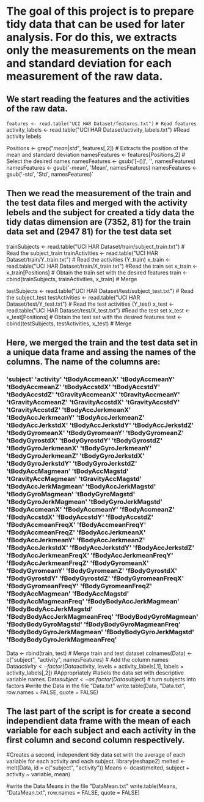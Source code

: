 
# The goal of this project is to prepare tidy data that can be used for later analysis. For do this, we extracts only the measurements on the mean and standard deviation for each measurement of the raw data. 


## We start reading the features and the activities of the raw data. 
`features <- read.table("UCI HAR Dataset/features.txt")`  `# Read features`
activity_labels <- read.table("UCI HAR Dataset/activity_labels.txt")  #Read activity lebels

Positions <- grep("*mean*|*std*", features[,2])   # Extracts the position of the mean and standard deviation
namesFeatures <- features[Positions,2]     # Select the desired names 
namesFeatures <- gsub('[-()]', '', namesFeatures)
namesFeatures <- gsub('-mean', 'Mean', namesFeatures)
namesFeatures <- gsub('-std', 'Std', namesFeatures)`



## Then we read the measurement of the train and the test data files and merged with the activity lebels and the subject for created a tidy data the tidy datas dimension are (7352, 81) for the train data set and (2947 81) for the test data set

trainSubjects <- read.table("UCI HAR Dataset/train/subject_train.txt") # Read the subject_train
trainActivities <- read.table("UCI HAR Dataset/train/Y_train.txt")   # Read the activities (Y_train)
x_train <- read.table("UCI HAR Dataset/train/X_train.txt")   #Read the train set
x_train <- x_train[Positions]    # Obtain the train set with the desired features
train <- cbind(trainSubjects, trainActivities, x_train)   # Merge


testSubjects <- read.table("UCI HAR Dataset/test/subject_test.txt") # Read the subject_test
testActivities <- read.table("UCI HAR Dataset/test/Y_test.txt") # Read the test activities (Y_test)
x_test <- read.table("UCI HAR Dataset/test/X_test.txt") #Read the test set
x_test <- x_test[Positions]         # Obtain the test set with the desired features
test <- cbind(testSubjects, testActivities, x_test) # Merge



## Here, we merged the train and the test data set in a unique data frame and assing the names of the columns. The name of the columns are:
### 'subject' 'activity' 'tBodyAccmeanX' 'tBodyAccmeanY' 'tBodyAccmeanZ' 'tBodyAccstdX' 'tBodyAccstdY' 'tBodyAccstdZ' 'tGravityAccmeanX' 'tGravityAccmeanY' 'tGravityAccmeanZ' 'tGravityAccstdX' 'tGravityAccstdY' 'tGravityAccstdZ' 'tBodyAccJerkmeanX' 'tBodyAccJerkmeanY' 'tBodyAccJerkmeanZ' 'tBodyAccJerkstdX' 'tBodyAccJerkstdY' 'tBodyAccJerkstdZ' 'tBodyGyromeanX' 'tBodyGyromeanY' 'tBodyGyromeanZ' 'tBodyGyrostdX' 'tBodyGyrostdY' 'tBodyGyrostdZ' 'tBodyGyroJerkmeanX' 'tBodyGyroJerkmeanY' 'tBodyGyroJerkmeanZ' 'tBodyGyroJerkstdX' 'tBodyGyroJerkstdY' 'tBodyGyroJerkstdZ' 'tBodyAccMagmean' 'tBodyAccMagstd' 'tGravityAccMagmean' 'tGravityAccMagstd' 'tBodyAccJerkMagmean' 'tBodyAccJerkMagstd' 'tBodyGyroMagmean' 'tBodyGyroMagstd' 'tBodyGyroJerkMagmean' 'tBodyGyroJerkMagstd' 'fBodyAccmeanX' 'fBodyAccmeanY' 'fBodyAccmeanZ' 'fBodyAccstdX' 'fBodyAccstdY' 'fBodyAccstdZ' 'fBodyAccmeanFreqX' 'fBodyAccmeanFreqY' 'fBodyAccmeanFreqZ' 'fBodyAccJerkmeanX' 'fBodyAccJerkmeanY' 'fBodyAccJerkmeanZ' 'fBodyAccJerkstdX' 'fBodyAccJerkstdY' 'fBodyAccJerkstdZ' 'fBodyAccJerkmeanFreqX' 'fBodyAccJerkmeanFreqY' 'fBodyAccJerkmeanFreqZ' 'fBodyGyromeanX' 'fBodyGyromeanY' 'fBodyGyromeanZ' 'fBodyGyrostdX' 'fBodyGyrostdY' 'fBodyGyrostdZ' 'fBodyGyromeanFreqX' 'fBodyGyromeanFreqY' 'fBodyGyromeanFreqZ' 'fBodyAccMagmean' 'fBodyAccMagstd' 'fBodyAccMagmeanFreq' 'fBodyBodyAccJerkMagmean' 'fBodyBodyAccJerkMagstd' 'fBodyBodyAccJerkMagmeanFreq' 'fBodyBodyGyroMagmean' 'fBodyBodyGyroMagstd' 'fBodyBodyGyroMagmeanFreq' 'fBodyBodyGyroJerkMagmean' 'fBodyBodyGyroJerkMagstd' 'fBodyBodyGyroJerkMagmeanFreq'

Data <- rbind(train, test)   # Merge train and test dataset
colnames(Data) <- c("subject", "activity", namesFeatures)  # Add the column names
Data$activity <- factor(Data$activity, levels = activity_labels[,1], labels = activity_labels[,2]) #Appropriately
                                                                        #labels the data set with descriptive variable names.
Data$subject <- as.factor(Data$subject) # turn subjects into factors
#write the Data in the file "Data.txt"
write.table(Data, "Data.txt", row.names = FALSE, quote = FALSE)



## The last part of the script is for create a second independient data frame with the mean of each variable for each subject and each activity in the first column and second column respectively.

#Creates a second, independent tidy data set with the average of each variable for each activity and each subject.
library(reshape2)
melted <- melt(Data, id = c("subject", "activity"))
Means <- dcast(melted, subject + activity ~ variable, mean) 

#write the Data Means in the file "DataMean.txt"
write.table(Means, "DataMean.txt", row.names = FALSE, quote = FALSE)


